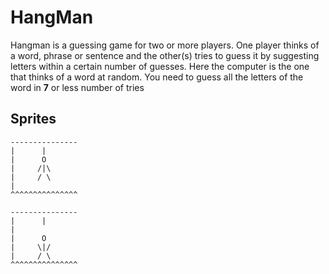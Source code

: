 # HangMan

Hangman is a guessing game for two or more players. One player thinks of a word, phrase or sentence and the other(s) tries to guess it by suggesting letters within a certain number of guesses.
Here the computer is the one that thinks of a word at random.
You need to guess all the letters of the word in **7** or less number of tries

## Sprites

```
---------------  
|      |                
|      O
|     /|\ 
|     / \
|
^^^^^^^^^^^^^^^

---------------
|      |
|
|      O
|     \|/
|     / \
^^^^^^^^^^^^^^^

```